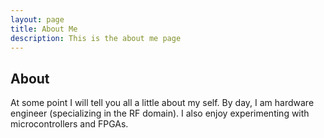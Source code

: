 ```yaml
---
layout: page
title: About Me
description: This is the about me page
---
```

## About
At some point I will tell you all a little about my self. By day, I am hardware engineer (specializing in the RF domain). I also enjoy experimenting with microcontrollers and FPGAs. 
